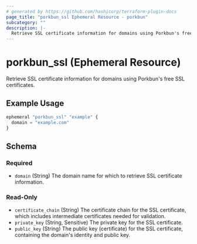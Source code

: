 ```yaml
---
# generated by https://github.com/hashicorp/terraform-plugin-docs
page_title: "porkbun_ssl Ephemeral Resource - porkbun"
subcategory: ""
description: |-
  Retrieve SSL certificate information for domains using Porkbun's free SSL certificates.
---
```


# porkbun_ssl (Ephemeral Resource)

Retrieve SSL certificate information for domains using Porkbun's free SSL certificates.

## Example Usage

```terraform
ephemeral "porkbun_ssl" "example" {
  domain = "example.com"
}
```

<!-- schema generated by tfplugindocs -->
## Schema

### Required

- `domain` (String) The domain name for which to retrieve SSL certificate information.

### Read-Only

- `certificate_chain` (String) The certificate chain for the SSL certificate, which includes intermediate certificates needed for validation.
- `private_key` (String, Sensitive) The private key for the SSL certificate.
- `public_key` (String) The public key (certificate) for the SSL certificate, containing the domain's identity and public key.
